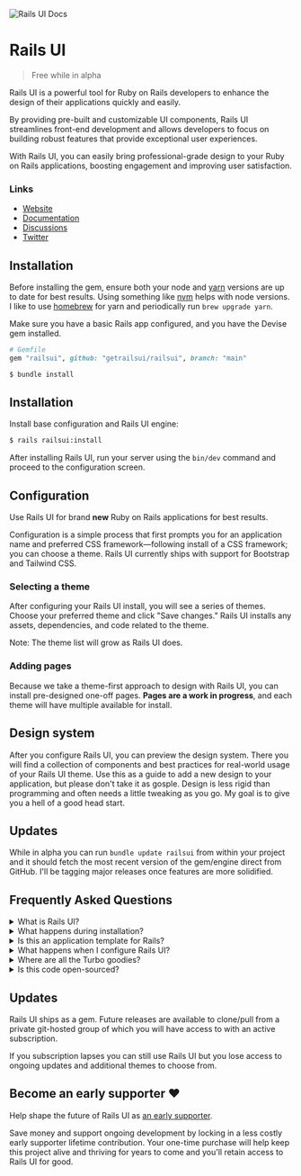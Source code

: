 ![Rails UI Docs](https://f001.backblazeb2.com/file/railsui/docs/rui-docs-header.png)

# Rails UI

> Free while in alpha

Rails UI is a powerful tool for Ruby on Rails developers to enhance the design of their applications quickly and easily.

By providing pre-built and customizable UI components, Rails UI streamlines front-end development and allows developers to focus on building robust features that provide exceptional user experiences.

With Rails UI, you can easily bring professional-grade design to your Ruby on Rails applications, boosting engagement and improving user satisfaction.

### Links

- [Website](https://railsui.com)
- [Documentation](https://railsui.com/docs)
- [Discussions](https://github.com/getrailsui/railsui/discussions)
- [Twitter](https://twitter.com/railsui_)

## Installation

Before installing the gem, ensure both your node and [yarn](https://yarnpkg.com/) versions are up to date for best results. Using something like [nvm](https://github.com/nvm-sh/nvm) helps with node versions. I like to use [homebrew](https://brew.sh/) for yarn and periodically run `brew upgrade yarn`.

Make sure you have a basic Rails app configured, and you have the Devise gem installed.


```ruby
# Gemfile
gem "railsui", github: "getrailsui/railsui", branch: "main"
```

```bash
$ bundle install
```

## Installation

Install base configuration and Rails UI engine:

```bash
$ rails railsui:install
```

After installing Rails UI, run your server using the `bin/dev` command and proceed to the configuration screen.

## Configuration

Use Rails UI for brand **new** Ruby on Rails applications for best results.

Configuration is a simple process that first prompts you for an application name and preferred CSS framework—following install of a CSS framework; you can choose a theme. Rails UI currently ships with support for Bootstrap and Tailwind CSS.

### Selecting a theme

After configuring your Rails UI install, you will see a series of themes. Choose your preferred theme and click "Save changes." Rails UI installs any assets, dependencies, and code related to the theme.

Note: The theme list will grow as Rails UI does.

### Adding pages

Because we take a theme-first approach to design with Rails UI, you can install pre-designed one-off pages. **Pages are a work in progress**, and each theme will have multiple available for install.

## Design system

After you configure Rails UI, you can preview the design system. There you will find a collection of components and best practices for real-world usage of your Rails UI theme. Use this as a guide to add a new design to your application, but please don't take it as gosple. Design is less rigid than programming and often needs a little tweaking as you go. My goal is to give you a hell of a good head start.

## Updates

While in alpha you can run `bundle update railsui` from within your project and it should fetch the most recent version of the gem/engine direct from GitHub. I'll be tagging major releases once features are more solidified.

## Frequently Asked Questions

<details>
  <summary>What is Rails UI? </summary>

[Rails UI](https://railsui.com) is plug-and-play UI for Ruby on Rails applications. It takes a theme-based approach to product design and offers a suite of pre-designed components and pages for rails developer looking to move fast but look good doing so.

</details>

<details>
<summary>
  What happens during installation?
</summary>

☕️ I'm glad you asked! Grab some coffee...and read on

Installing Rails UI is a quick process that goes something like this:

1. Install the gem
2. Run the installer `rails railsui:install`
3. Boot your server and load the Rails UI landing page and click "Configure app"
4. Choose an application name, support email, and CSS framework ([Bootstrap](https://getbootstrap.com), [Tailwind](https://tailwindcss.com)) and save your changes.
5. Choose a theme based on the previously chosen CSS framework
6. Optionally install pre-designed pages bundled with your chosen theme.
7. 🏄‍♀️ Done!

### Dependencies included by default

#### Gems

We keep the gem list simple because Rails UI focuses less on core application logic.
- [inline_svg](https://github.com/jamesmartin/inline_svg)
- [devise](https://github.com/heartcombo/dev)ise)
- [name_of_person](https://github.com/basecamp/name_of_person)
- [meta-tags](https://github.com/kpumuk/meta-tags)
- [psych](https://github.com/ruby/psych)

#### Icons

For all Rails UI applications we leverage [heroicons](https://heroicons.com/). These icons cover a lot of basis and come in multiple variants which is useful for different design problems.

If you select Bootstrap as your CSS framework that comes with [Bootstrap Icons](https://icons.getbootstrap.com/) as an additional set of icons to leverage.

It's recommended to stick with one library of icons and one variant for better consistency.

### Installation detail

#### Install, configure, and customize Devise

[Devise](https://github.com/heartcombo/devise) is one of the more popular gems for authentication with Ruby on Rails. Rails UI ships with initial Devise support and assumes a `User` model exists in your app. On top of the default columns, we add a `first_name,` `last_name,` and `admin.`

Even if you use something other than `User,` you can go back after installation and change this since it's easy to do so early in the app's lifecycle.

Devise allows you to install independent views for customization. We took care of this with themed authentication templates ready to use. Check out the Authentication section of the design system to preview the experience.

#### Add name_of_person and avatar

Rails UI themes often leverage avatars for user accounts, so we bundled that logic into a `User` model.

We added the `first_name` and `last_name` attributes for use with the handy [name_of_person](https://github.com/basecamp/name_of_person) gem. This gem allows you to refer to users in different ways throughout your app quickly.

#### Remove importmaps as a default

Rails UI has some opinionated defaults when it comes to assets and JavaScript. Importmaps aren't our preference, so we use a custom approach.

[esbuild](https://esbuild.github.io/) is the default JavaScript build engine. Depending on your chosen CSS framework, we include those dependencies as well. Rails UI currently supports Bootstrap and Tailwind CSS.

#### Add ActiveStorage and ActionText support

Adding ActiveStorage and ActionText to Rails is simple but requires an additional step. Rails UI handles that for you, so you needn't worry about it.

#### Add esbuild + Stimulus.js

While there are many JavaScript solutions out there, the default with Rails is [Stimulus.js](https://stimulus.hotwired.dev/), so we've used the same tools to keep things simple.

#### Custom scaffolds and generators

Rails UI installs a custom template engine configured when installed. The engine hooks into the Rails generator logic and spits out themed scaffold templates when you generate a new resource. We found this saves loads of time that you can put better use elsewhere.

#### Custom mailer layout and mailer helpers

Designing a proper e-mail template takes a lot of work, and Rails UI takes out the guesswork of supporting many e-mail clients.

Bundled with your theme is a customized `mailer.html.erb` layout file and a few helpers to make coding additional e-mails easier. We've bundled a few templates to get you started, including a minimal, promotional, and transactional template. All Devise e-mails come ready to use too.

</details>

<details>
  <summary>Is this an application template for Rails?</summary>

No. Well, kind of, but mostly this is a hybrid Rails engine not like other engines you've probably used. You can think of Rails UI as a source of truth for design elements, components, and views that significantly influence what your end users see when interacting with your app. It takes the guesswork out of the design problem.

**Rails UI is meant for brand new Rails applications.** You'll want to use it on the "first run" so you can establish the foundation for assets and design patterns early on. To use Rails UI you need to choose a theme (more themes coming soon) that will act as the basis for future design elements.

</details>

<details>
  <summary>What happens when I configure Rails UI? </summary>

Once configured Rails UI will:

- Generate a custom configuration yaml file railsui.yml that's required to theme your new app.
- Install dependencies and any necessary assets.
- Generate a custom tailored design system for repeatable web elements. Think of this as a system for providing design direction when creating new features. This includes typography, font elements, and SVG icons.
- Optionally install one-off templates (i.e. About us, Pricing, etc...). Use these as a starting point.
- Install scaffold templates that follow the theme and CSS framework you chose.
- After installing the Rails UI gem and running the installer, you may configure your application preferences.
</details>

<details>
  <summary>Where are all the Turbo goodies?</summary>

We're just hitting ground with Rails UI so expect to see additional components and solutions in the future. We have loads of ideas but would always love to hear yours as well.

</details>

<details>
  <summary>Is this code open-sourced?</summary>

While we are kicking the tires with an alpha version of Rails UI it is free and clear to try out but not redistribute.

Our _evenutal_ license model will be a non-exclusive one in which essentially means you don't have permission to modify or share Rails UI but you can use it freely in your projects.

Eventually, when the official first release drops, an ongoing subscription is required in order to ship new themes and updates in an ongoing fashion.
</details>

## Updates

Rails UI ships as a gem. Future releases are available to clone/pull from a private git-hosted group of which you will have access to with an active subscription.

If you subscription lapses you can still use Rails UI but you lose access to ongoing updates and additional themes to choose from.

## Become an early supporter ❤️

Help shape the future of Rails UI as [an early supporter](https://railsui.com/pricing).

Save money and support ongoing development by locking in a less costly early supporter lifetime contribution. Your one-time purchase will help keep this project alive and thriving for years to come and you'll retain access to Rails UI for good.
